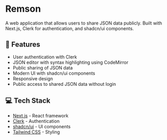 # Remson

A web application that allows users to share JSON data publicly. Built with Next.js, Clerk for authentication, and shadcn/ui components.

## 🚀 Features

- User authentication with Clerk
- JSON editor with syntax highlighting using CodeMirror
- Public sharing of JSON data
- Modern UI with shadcn/ui components
- Responsive design
- Public access to shared JSON data without login

## 💻 Tech Stack

- [Next.js](https://nextjs.org/) - React framework
- [Clerk](https://clerk.dev/) - Authentication
- [shadcn/ui](https://ui.shadcn.com/) - UI components
- [Tailwind CSS](https://tailwindcss.com/) - Styling

